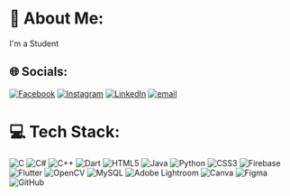# 💫 About Me:
I'm a Student

## 🌐 Socials:
[![Facebook](https://img.shields.io/badge/Facebook-%231877F2.svg?logo=Facebook&logoColor=white)](https://facebook.com/SumanthBhadravthi) 
[![Instagram](https://img.shields.io/badge/Instagram-%23E4405F.svg?logo=Instagram&logoColor=white)](https://instagram.com/sumanth_7_45) 
[![LinkedIn](https://img.shields.io/badge/LinkedIn-%230077B5.svg?logo=linkedin&logoColor=white)](https://linkedin.com/in/SumanthS) 
[![email](https://img.shields.io/badge/Email-D14836?logo=gmail&logoColor=white)](mailto:sumanth3112810@gmail.com) 

# 💻 Tech Stack:
![C](https://img.shields.io/badge/c-%2300599C.svg?style=plastic&logo=c&logoColor=white) 
![C#](https://img.shields.io/badge/c%23-%23239120.svg?style=plastic&logo=csharp&logoColor=white) 
![C++](https://img.shields.io/badge/c++-%2300599C.svg?style=plastic&logo=c%2B%2B&logoColor=white) 
![Dart](https://img.shields.io/badge/dart-%230175C2.svg?style=plastic&logo=dart&logoColor=white) 
![HTML5](https://img.shields.io/badge/html5-%23E34F26.svg?style=plastic&logo=html5&logoColor=white) 
![Java](https://img.shields.io/badge/java-%23ED8B00.svg?style=plastic&logo=openjdk&logoColor=white) 
![Python](https://img.shields.io/badge/python-3670A0?style=plastic&logo=python&logoColor=ffdd54) 
![CSS3](https://img.shields.io/badge/css3-%231572B6.svg?style=plastic&logo=css3&logoColor=white) 
![Firebase](https://img.shields.io/badge/firebase-%23039BE5.svg?style=plastic&logo=firebase) 
![Flutter](https://img.shields.io/badge/Flutter-%2302569B.svg?style=plastic&logo=Flutter&logoColor=white) 
![OpenCV](https://img.shields.io/badge/opencv-%23white.svg?style=plastic&logo=opencv&logoColor=white) 
![MySQL](https://img.shields.io/badge/mysql-4479A1.svg?style=plastic&logo=mysql&logoColor=white) 
![Adobe Lightroom](https://img.shields.io/badge/Adobe%20Lightroom-31A8FF.svg?style=plastic&logo=Adobe%20Lightroom&logoColor=white) 
![Canva](https://img.shields.io/badge/Canva-%2300C4CC.svg?style=plastic&logo=Canva&logoColor=white) 
![Figma](https://img.shields.io/badge/figma-%23F24E1E.svg?style=plastic&logo=figma&logoColor=white) 
![GitHub](https://img.shields.io/badge/github-%23121011.svg?style=plastic&logo=github&logoColor=white)

<!-- Proudly created with GPRM ( https://gprm.itsvg.in ) -->
